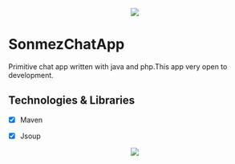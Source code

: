 
 <p align="center">
  <img src="https://i.imgur.com/b1s6An8.png" />
</p>



# SonmezChatApp
 Primitive chat app written with java and php.This app very open to development. 

## Technologies & Libraries
- [x] Maven
- [x] Jsoup



 <p align="center">
  <img src="https://i.imgur.com/R5tMNy5.gif" />
</p>
